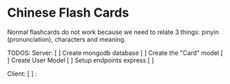 # Chinese Flash Cards

Normal flashcards do not work because we need to relate 3 things: pinyin (pronunciation), characters and meaning. 

TODOS:
Server:
    [ ] Create mongodb database
        [ ] Create the "Card" model 
        [ ] Create User Model
    [ ] Setup endpoints express
    [ ]

Client:
    [ ] :
